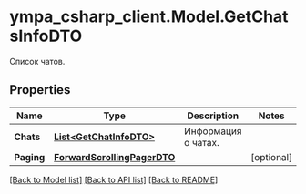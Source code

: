 # ympa_csharp_client.Model.GetChatsInfoDTO
Список чатов.

## Properties

Name | Type | Description | Notes
------------ | ------------- | ------------- | -------------
**Chats** | [**List&lt;GetChatInfoDTO&gt;**](GetChatInfoDTO.md) | Информация о чатах. | 
**Paging** | [**ForwardScrollingPagerDTO**](ForwardScrollingPagerDTO.md) |  | [optional] 

[[Back to Model list]](../README.md#documentation-for-models) [[Back to API list]](../README.md#documentation-for-api-endpoints) [[Back to README]](../README.md)

